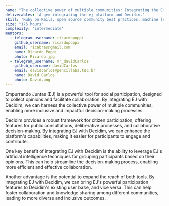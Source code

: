 ```yaml
---
name: "The collective power of multiple communities: Integrating the Empurrando Juntas tool with Decidim"
deliverables: 'A gem integrating the ej platform and Decidim.'
skill: 'Ruby on Rails, open source community best practices, machine learning'
size: "175 hours"
complexity: 'intermediate'
mentors: 
  - telegram_username: ricardopoppi
    github_username: ricardopoppi
    email: ricabras@gmail.com
    name: Ricardo Poppi
    photo: Ricardo.jpg
  - telegram_username: mr_davidCarlos
    github_username: davidCarlos
    email: davidcarlos@pencillabs.tec.br
    name: David Carlos
    photo: David.png
---
```

Empurrando Juntas (EJ) is a powerful tool for social participation, designed to collect opinions and facilitate collaboration. By integrating EJ with Decidim, we can harness the collective power of multiple communities, enabling more inclusive and impactful decision-making processes.

Decidim provides a robust framework for citizen participation, offering features for public consultations, deliberative processes, and collaborative decision-making. By integrating EJ with Decidim, we can enhance the platform's capabilities, making it easier for participants to engage and contribute.

One key benefit of integrating EJ with Decidim is the ability to leverage EJ's artificial intelligence techniques for grouping participants based on their opinions. This can help streamline the decision-making process, enabling more efficient and effective collaboration.

Another advantage is the potential to expand the reach of both tools. By integrating EJ with Decidim, we can bring EJ's powerful participation features to Decidim's existing user base, and vice versa. This can help foster collaboration and knowledge sharing among different communities, leading to more diverse and inclusive outcomes.